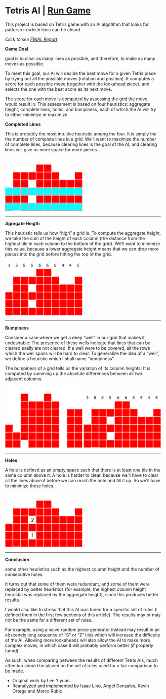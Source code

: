 # Tetris AI | [Run Game](https://tetris-artificial-intelligence.github.io)

This project is based on Tetris game with an AI algotithm that looks for pattersn in which lines can be cleard.

*Click to see [FINAL Report](/report.pdf)*


**Game Goal**

goal is to clear as many lines as possible, and therefore, to make as many moves as possible.

To meet this goal, our AI will decide the best move for a given Tetris piece by trying out all the possible moves (rotation and position). It computes a score for each possible move (together with the lookahead piece), and selects the one with the best score as its next move.

The score for each move is computed by assessing the grid the move would result in. This assessment is based on four heuristics: aggregate height, complete lines, holes, and bumpiness, each of which the AI will try to either minimize or maximize.


**Completed Lines**

This is probably the most intuitive heuristic among the four. It is simply the the number of complete lines in a grid. We’ll want to maximize the number of complete lines, because clearing lines is the goal of the AI, and clearing lines will give us more space for more pieces.

![Completed Lines](/images/complete_lines.png)

- - - -

**Agregate Heigth**

This heuristic tells us how “high” a grid is. To compute the aggregate height, we take the sum of the height of each column (the distance from the highest tile in each column to the bottom of the grid). We’ll want to minimize this value, because a lower aggregate height means that we can drop more pieces into the grid before hitting the top of the grid.

![Aggregate Height](/images/aggregate_height.png)

- - - -

**Bumpiness**

 Consider a case where we get a deep “well” in our grid that makes it undesirable: The presence of these wells indicate that lines that can be cleared easily are not cleared. If a well were to be covered, all the rows which the well spans will be hard to clear. To generalize the idea of a “well”, we define a heuristic which I shall name “bumpiness”.

The bumpiness of a grid tells us the variation of its column heights. It is computed by summing up the absolute differences between all two adjacent columns.

![Bumpiness 1](/images/bumpiness1.png) ![Bumpiness 2](/images/bumpiness2.png)

- - - -

**Holes**

A hole is defined as an empty space such that there is at least one tile in the same column above it. A hole is harder to clear, because we’ll have to clear all the lines above it before we can reach the hole and fill it up. So we’ll have to minimize these holes.

![Number Holes](/images/number_holes.png)

- - - -

**Conclusion**

some other heuristics such as the highest column height and the number of consecutive holes.

It turns out that some of them were redundant, and some of them were replaced by better heuristics (for example, the highest column height heuristic was replaced by the aggregate height), since this produces better results.

I would also like to stress that this AI was tuned for a specific set of rules (I defined them in the first few sections of this article). The results may or may not be the same for a different set of rules.

For example, using a naive random piece generator instead may result in an obscenely long sequence of “S” or “Z” tiles which will increase the difficulty of the AI. Allowing more lookaheads will also allow the AI to make more complex moves, in which case it will probably perform better (if properly tuned).

As such, when comparing between the results of different Tetris AIs, much attention should be placed on the set of rules used for a fair comparison to be made.

* Original work by Lee Yiyuan. 
* Reanalyzed and implemented by Isaac Lino, Angel Gonzales, Kevin Ortega and Marco Rubio

